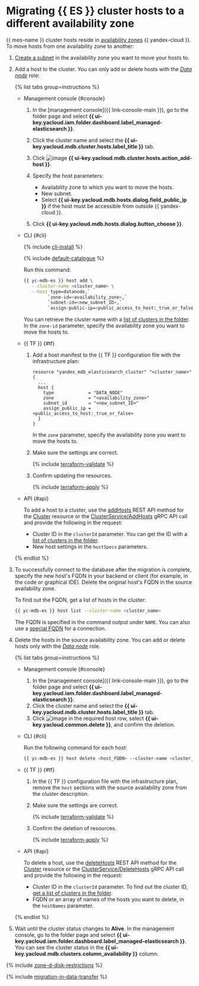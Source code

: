 # Migrating {{ ES }} cluster hosts to a different availability zone

{{ mes-name }} cluster hosts reside in [availability zones](../../overview/concepts/geo-scope.md) {{ yandex-cloud }}. To move hosts from one availability zone to another:

1. [Create a subnet](../../vpc/operations/subnet-create.md) in the availability zone you want to move your hosts to.
1. Add a host to the cluster. You can only add or delete hosts with the [_Data node_](../concepts/index.md) role:

   {% list tabs group=instructions %}

   - Management console {#console}

      1. In the [management console]({{ link-console-main }}), go to the folder page and select **{{ ui-key.yacloud.iam.folder.dashboard.label_managed-elasticsearch }}**.
      1. Click the cluster name and select the **{{ ui-key.yacloud.mdb.cluster.hosts.label_title }}** tab.
      1. Click ![image](../../_assets/console-icons/plus.svg) **{{ ui-key.yacloud.mdb.cluster.hosts.action_add-host }}**.
      1. Specify the host parameters:

         * Availability zone to which you want to move the hosts.
         * New subnet.
         * Select **{{ ui-key.yacloud.mdb.hosts.dialog.field_public_ip }}** if the host must be accessible from outside {{ yandex-cloud }}.

      1. Click **{{ ui-key.yacloud.mdb.hosts.dialog.button_choose }}**.

   - CLI {#cli}

      {% include [cli-install](../../_includes/cli-install.md) %}

      {% include [default-catalogue](../../_includes/default-catalogue.md) %}

      Run this command:

      ```bash
      {{ yc-mdb-es }} host add \
         --cluster-name <cluster_name> \
         --host type=datanode,`
               `zone-id=<availability_zone>,`
               `subnet-id=<new_subnet_ID>,`
               `assign-public-ip=<public_access_to_host:_true_or_false>
      ```

      You can retrieve the cluster name with a [list of clusters in the folder](cluster-list.md#list-clusters). In the `zone-id` parameter, specify the availability zone you want to move the hosts to.

   - {{ TF }} {#tf}

      1. Add a host manifest to the {{ TF }} configuration file with the infrastructure plan:

         ```hcl
         resource "yandex_mdb_elasticsearch_cluster" "<cluster_name>" {
           ...
           host {
             type             = "DATA_NODE"
             zone             = "<availability_zone>"
             subnet_id        = "<new_subnet_ID>"
             assign_public_ip = <public_access_to_host:_true_or_false>
           }
         }
         ```

         In the `zone` parameter, specify the availability zone you want to move the hosts to.

      1. Make sure the settings are correct.

         {% include [terraform-validate](../../_includes/mdb/terraform/validate.md) %}

      1. Confirm updating the resources.

         {% include [terraform-apply](../../_includes/mdb/terraform/apply.md) %}

   - API {#api}

      To add a host to a cluster, use the [addHosts](../api-ref/Cluster/addHosts.md) REST API method for the [Cluster](../api-ref/Cluster/index.md) resource or the [ClusterService/AddHosts](../api-ref/grpc/cluster_service.md#AddHosts) gRPC API call and provide the following in the request:

      * Cluster ID in the `clusterId` parameter. You can get the ID with a [list of clusters in the folder](cluster-list.md#list-clusters).
      * New host settings in the `hostSpecs` parameters.

   {% endlist %}

1. To successfully connect to the database after the migration is complete, specify the new host's FQDN in your backend or client (for example, in the code or graphical IDE). Delete the original host's FQDN in the source availability zone.

   To find out the FQDN, get a list of hosts in the cluster:

   ```bash
   {{ yc-mdb-es }} host list --cluster-name <cluster_name>
   ```

   The FQDN is specified in the command output under `NAME`. You can also use a [special FQDN](cluster-connect.md#automatic-host-selection) for a connection.

1. Delete the hosts in the source availability zone. You can add or delete hosts only with the [_Data node_](../concepts/index.md) role.

   {% list tabs group=instructions %}

   - Management console {#console}

      1. In the [management console]({{ link-console-main }}), go to the folder page and select **{{ ui-key.yacloud.iam.folder.dashboard.label_managed-elasticsearch }}**.
      1. Click the cluster name and select the **{{ ui-key.yacloud.mdb.cluster.hosts.label_title }}** tab.
      1. Click ![image](../../_assets/console-icons/ellipsis.svg) in the required host row, select **{{ ui-key.yacloud.common.delete }}**, and confirm the deletion.

   - CLI {#cli}

      Run the following command for each host:

      ```bash
      {{ yc-mdb-es }} host delete <host_FQDN> --cluster-name <cluster_name>
      ```

   - {{ TF }} {#tf}

      1. In the {{ TF }} configuration file with the infrastructure plan, remove the `host` sections with the source availability zone from the cluster description.
      1. Make sure the settings are correct.

         {% include [terraform-validate](../../_includes/mdb/terraform/validate.md) %}

      1. Confirm the deletion of resources.

         {% include [terraform-apply](../../_includes/mdb/terraform/apply.md) %}

   - API {#api}

      To delete a host, use the [deleteHosts](../api-ref/Cluster/deleteHosts.md) REST API method for the [Cluster](../api-ref/Cluster/index.md) resource or the [ClusterService/DeleteHosts](../api-ref/grpc/cluster_service.md#DeleteHosts) gRPC API call and provide the following in the request:

      * Cluster ID in the `clusterId` parameter. To find out the cluster ID, [get a list of clusters in the folder](cluster-list.md#list-clusters).
      * FQDN or an array of names of the hosts you want to delete, in the `hostNames` parameter.

   {% endlist %}

1. Wait until the cluster status changes to **Alive**. In the management console, go to the folder page and select **{{ ui-key.yacloud.iam.folder.dashboard.label_managed-elasticsearch }}**. You can see the cluster status in the **{{ ui-key.yacloud.mdb.clusters.column_availability }}** column.

{% include [zone-d-disk-restrictions](../../_includes/mdb/ru-central1-d-local-ssd.md) %}

{% include [migration-in-data-transfer](../../_includes/data-transfer/migration-in-data-transfer.md) %}
